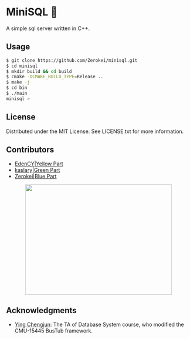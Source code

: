 # MiniSQL :chicken:
A simple sql server written in C++.


## Usage
```bash
$ git clone https://github.com/Zerokei/minisql.git
$ cd minisql
$ mkdir build && cd build
$ cmake -DCMAKE_BUILD_TYPE=Release ..
$ make -j
$ cd bin
$ ./main
minisql >
```

## License
Distributed under the MIT License. See LICENSE.txt for more information.

## Contributors
- [EdenCY|Yellow Part](https://github.com/EdenCY)
- [kaslary|Green Part](https://github.com/kaslary)
- [Zerokei|Blue Part](https://github.com/Zerokei)
<div align=center><img width="400" height="300" src="https://zerokei-imgurl.oss-cn-hangzhou.aliyuncs.com/img/20220711112251.png"/></div>

## Acknowledgments
- [Ying Chengjun](https://www.yuque.com/yingchengjun): The TA of Database System course, who modified the CMU-15445 BusTub framework.
